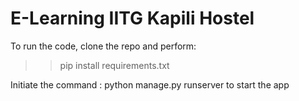 # E-Learning IITG Kapili Hostel

To run the code, clone the repo and perform:
>> pip install requirements.txt

Initiate the command : python manage.py runserver to start the app
